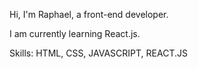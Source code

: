 Hi, I'm Raphael, a front-end developer.

I am currently learning React.js.

Skills: HTML, CSS, JAVASCRIPT, REACT.JS


<!---
RaphaelIsaiah/RaphaelIsaiah is a ✨ special ✨ repository because its `README.md` (this file) appears on your GitHub profile.
You can click the Preview link to take a look at your changes.
--->
